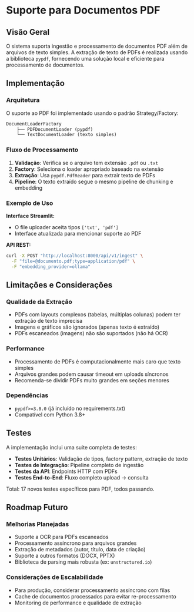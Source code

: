 # Suporte para Documentos PDF

## Visão Geral

O sistema suporta ingestão e processamento de documentos PDF além de arquivos de texto simples. A extração de texto de PDFs é realizada usando a biblioteca `pypdf`, fornecendo uma solução local e eficiente para processamento de documentos.

## Implementação

### Arquitetura

O suporte ao PDF foi implementado usando o padrão Strategy/Factory:

```python
DocumentLoaderFactory
    ├── PDFDocumentLoader (pypdf)
    └── TextDocumentLoader (texto simples)
```

### Fluxo de Processamento

1. **Validação**: Verifica se o arquivo tem extensão `.pdf` ou `.txt`
2. **Factory**: Seleciona o loader apropriado baseado na extensão
3. **Extração**: Usa `pypdf.PdfReader` para extrair texto de PDFs
4. **Pipeline**: O texto extraído segue o mesmo pipeline de chunking e embedding

### Exemplo de Uso

**Interface Streamlit:**
- O file uploader aceita tipos `['txt', 'pdf']`
- Interface atualizada para mencionar suporte ao PDF

**API REST:**
```bash
curl -X POST "http://localhost:8000/api/v1/ingest" \
  -F "file=@documento.pdf;type=application/pdf" \
  -F "embedding_provider=ollama"
```

## Limitações e Considerações

### Qualidade da Extração
- PDFs com layouts complexos (tabelas, múltiplas colunas) podem ter extração de texto imprecisa
- Imagens e gráficos são ignorados (apenas texto é extraído)
- PDFs escaneados (imagens) não são suportados (não há OCR)

### Performance
- Processamento de PDFs é computacionalmente mais caro que texto simples
- Arquivos grandes podem causar timeout em uploads síncronos
- Recomenda-se dividir PDFs muito grandes em seções menores

### Dependências
- `pypdf>=3.0.0` (já incluído no requirements.txt)
- Compatível com Python 3.8+

## Testes

A implementação inclui uma suite completa de testes:

- **Testes Unitários**: Validação de tipos, factory pattern, extração de texto
- **Testes de Integração**: Pipeline completo de ingestão
- **Testes da API**: Endpoints HTTP com PDFs
- **Testes End-to-End**: Fluxo completo upload → consulta

Total: 17 novos testes específicos para PDF, todos passando.

## Roadmap Futuro

### Melhorias Planejadas
- Suporte a OCR para PDFs escaneados
- Processamento assíncrono para arquivos grandes
- Extração de metadados (autor, título, data de criação)
- Suporte a outros formatos (DOCX, PPTX)
- Biblioteca de parsing mais robusta (ex: `unstructured.io`)

### Considerações de Escalabilidade
- Para produção, considerar processamento assíncrono com filas
- Cache de documentos processados para evitar re-processamento
- Monitoring de performance e qualidade de extração